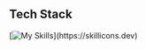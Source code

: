 <p align="left"></p>

## Tech Stack

[![My Skills](https://skillicons.dev/icons?i=js,html,css,svelte,tailwind,linux,docker,express,flask,mongodb,mysql,nodejs,ps,postgres,postman,)](https://skillicons.dev)


          


